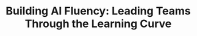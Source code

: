 ---
title: 'Building AI Fluency: Leading Teams Through the Learning Curve'
type: 'Talk'
event: 'TestMu Conf 2025'
location: 'Virtual'
publishDate: 'Aug 20 2025'
seo:
  image:
    src: '/project-1.jpg'
    alt: Project preview
---